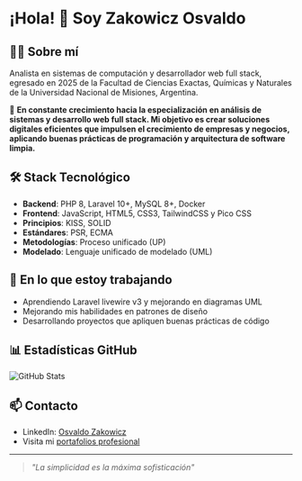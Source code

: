 # ¡Hola! 👋 Soy Zakowicz Osvaldo

## 👨‍💻 Sobre mí
Analista en sistemas de computación y desarrollador web full stack, egresado en 2025 de la Facultad de Ciencias Exactas, Químicas y Naturales de la Universidad Nacional de Misiones, Argentina.

🎯 **En constante crecimiento hacia la especialización en análisis de sistemas y desarrollo web full stack. Mi objetivo es crear soluciones digitales eficientes que impulsen el crecimiento de empresas y negocios, aplicando buenas prácticas de programación y arquitectura de software limpia.**

## 🛠️ Stack Tecnológico
- **Backend**: PHP 8, Laravel 10+, MySQL 8+, Docker
- **Frontend**: JavaScript, HTML5, CSS3, TailwindCSS y Pico CSS
- **Principios**: KISS, SOLID
- **Estándares**: PSR, ECMA
- **Metodologías**: Proceso unificado (UP)
- **Modelado**: Lenguaje unificado de modelado (UML)

## 🚀 En lo que estoy trabajando
- Aprendiendo Laravel livewire v3 y mejorando en diagramas UML
- Mejorando mis habilidades en patrones de diseño
- Desarrollando proyectos que apliquen buenas prácticas de código

## 📊 Estadísticas GitHub
![GitHub Stats](https://github-readme-stats.vercel.app/api?username=OsvaldoZakowicz&show_icons=true&theme=github_dark)

## 📫 Contacto
- LinkedIn: [Osvaldo Zakowicz](https://www.linkedin.com/in/osvaldo-emanuel-zakowicz/)
- Visita mi [portafolios profesional](https://osvaldo-zakowicz.netlify.app/)

---
> *"La simplicidad es la máxima sofisticación"*
